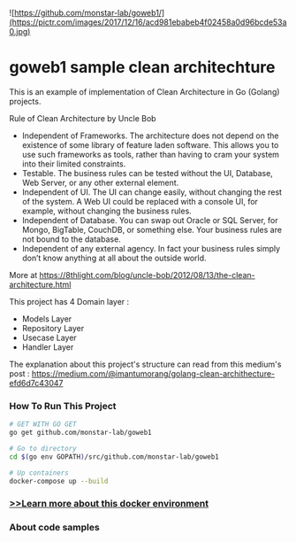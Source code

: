 ![https://github.com/monstar-lab/goweb1/](https://pictr.com/images/2017/12/16/acd981ebabeb4f02458a0d96bcde53a0.jpg)


# goweb1 sample clean architechture

This is an example of implementation of Clean Architecture in Go (Golang) projects.

Rule of Clean Architecture by Uncle Bob

 * Independent of Frameworks. The architecture does not depend on the existence of some library of feature laden software. This allows you to use such frameworks as tools, rather than having to cram your system into their limited constraints.
 * Testable. The business rules can be tested without the UI, Database, Web Server, or any other external element.
 * Independent of UI. The UI can change easily, without changing the rest of the system. A Web UI could be replaced with a console UI, for example, without changing the business rules.
 * Independent of Database. You can swap out Oracle or SQL Server, for Mongo, BigTable, CouchDB, or something else. Your business rules are not bound to the database.
 * Independent of any external agency. In fact your business rules simply don’t know anything at all about the outside world.

More at https://8thlight.com/blog/uncle-bob/2012/08/13/the-clean-architecture.html

This project has  4 Domain layer :

 * Models Layer
 * Repository Layer
 * Usecase Layer  
 * Handler Layer

The explanation about this project's structure  can read from this medium's post : https://medium.com/@imantumorang/golang-clean-archithecture-efd6d7c43047

### How To Run This Project

```bash
# GET WITH GO GET
go get github.com/monstar-lab/goweb1 

# Go to directory
cd $(go env GOPATH)/src/github.com/monstar-lab/goweb1

# Up containers
docker-compose up --build

```
### [>>Learn more about this docker environment](https://github.com/monstar-lab/goweb1/wiki/Setting-up-the-development-environment)

### About code samples